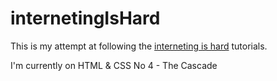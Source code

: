 # internetingIsHard
This is my attempt at following the [interneting is hard](https://internetingishard.com/) tutorials.

I'm currently on HTML & CSS No 4 - The Cascade
